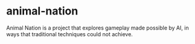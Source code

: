 # animal-nation

Animal Nation is a project that explores gameplay made possible by AI, in ways that traditional techniques could not achieve.
